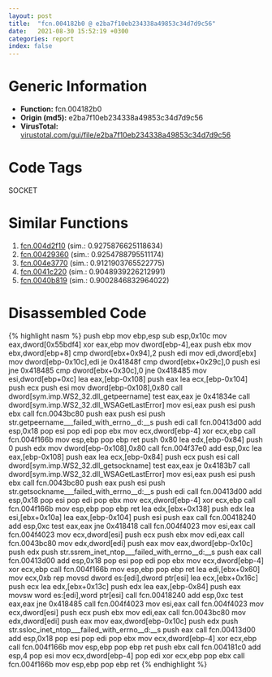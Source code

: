 ```yaml
---
layout: post
title:  "fcn.004182b0 @ e2ba7f10eb234338a49853c34d7d9c56"
date:   2021-08-30 15:52:19 +0300
categories: report
index: false
---
```


# Generic Information
- **Function:** fcn.004182b0
- **Origin (md5):** e2ba7f10eb234338a49853c34d7d9c56
- **VirusTotal:** [virustotal.com/gui/file/e2ba7f10eb234338a49853c34d7d9c56][virustotal_ref]

# Code Tags
<span class="tag" id="SOCKET">SOCKET</span>


# Similar Functions

1. [fcn.004d2f10][similar_1_ref] (sim.: 0.9275876625118634)
2. [fcn.00429360][similar_2_ref] (sim.: 0.9254788795511174)
3. [fcn.004e3770][similar_3_ref] (sim.: 0.9121903765522775)
4. [fcn.0041c220][similar_4_ref] (sim.: 0.9048939226212991)
5. [fcn.0040b819][similar_5_ref] (sim.: 0.9002846832964022)


# Disassembled Code

{% highlight nasm %}
push ebp
mov ebp,esp
sub esp,0x10c
mov eax,dword[0x55bdf4]
xor eax,ebp
mov dword[ebp-4],eax
push ebx
mov ebx,dword[ebp+8]
cmp dword[ebx+0x94],2
push edi
mov edi,dword[ebx]
mov dword[ebp-0x10c],edi
je 0x41848f
cmp dword[ebx+0x29c],0
push esi
jne 0x418485
cmp dword[ebx+0x30c],0
jne 0x418485
mov esi,dword[ebp+0xc]
lea eax,[ebp-0x108]
push eax
lea ecx,[ebp-0x104]
push ecx
push esi
mov dword[ebp-0x108],0x80
call dword[sym.imp.WS2_32.dll_getpeername]
test eax,eax
je 0x41834e
call dword[sym.imp.WS2_32.dll_WSAGetLastError]
mov esi,eax
push esi
push ebx
call fcn.0043bc80
push eax
push esi
push str.getpeername___failed_with_errno__d:__s
push edi
call fcn.00413d00
add esp,0x18
pop esi
pop edi
pop ebx
mov ecx,dword[ebp-4]
xor ecx,ebp
call fcn.004f166b
mov esp,ebp
pop ebp
ret 
push 0x80
lea edx,[ebp-0x84]
push 0
push edx
mov dword[ebp-0x108],0x80
call fcn.004f37e0
add esp,0xc
lea eax,[ebp-0x108]
push eax
lea ecx,[ebp-0x84]
push ecx
push esi
call dword[sym.imp.WS2_32.dll_getsockname]
test eax,eax
je 0x4183b7
call dword[sym.imp.WS2_32.dll_WSAGetLastError]
mov esi,eax
push esi
push ebx
call fcn.0043bc80
push eax
push esi
push str.getsockname___failed_with_errno__d:__s
push edi
call fcn.00413d00
add esp,0x18
pop esi
pop edi
pop ebx
mov ecx,dword[ebp-4]
xor ecx,ebp
call fcn.004f166b
mov esp,ebp
pop ebp
ret 
lea edx,[ebx+0x138]
push edx
lea esi,[ebx+0x10a]
lea eax,[ebp-0x104]
push esi
push eax
call fcn.00418240
add esp,0xc
test eax,eax
jne 0x418418
call fcn.004f4023
mov esi,eax
call fcn.004f4023
mov ecx,dword[esi]
push ecx
push ebx
mov edi,eax
call fcn.0043bc80
mov edx,dword[edi]
push eax
mov eax,dword[ebp-0x10c]
push edx
push str.ssrem_inet_ntop___failed_with_errno__d:__s
push eax
call fcn.00413d00
add esp,0x18
pop esi
pop edi
pop ebx
mov ecx,dword[ebp-4]
xor ecx,ebp
call fcn.004f166b
mov esp,ebp
pop ebp
ret 
lea edi,[ebx+0x60]
mov ecx,0xb
rep movsd dword es:[edi],dword ptr[esi]
lea ecx,[ebx+0x16c]
push ecx
lea edx,[ebx+0x13c]
push edx
lea eax,[ebp-0x84]
push eax
movsw word es:[edi],word ptr[esi]
call fcn.00418240
add esp,0xc
test eax,eax
jne 0x418485
call fcn.004f4023
mov esi,eax
call fcn.004f4023
mov ecx,dword[esi]
push ecx
push ebx
mov edi,eax
call fcn.0043bc80
mov edx,dword[edi]
push eax
mov eax,dword[ebp-0x10c]
push edx
push str.ssloc_inet_ntop___failed_with_errno__d:__s
push eax
call fcn.00413d00
add esp,0x18
pop esi
pop edi
pop ebx
mov ecx,dword[ebp-4]
xor ecx,ebp
call fcn.004f166b
mov esp,ebp
pop ebp
ret 
push ebx
call fcn.004181c0
add esp,4
pop esi
mov ecx,dword[ebp-4]
pop edi
xor ecx,ebp
pop ebx
call fcn.004f166b
mov esp,ebp
pop ebp
ret 
{% endhighlight %}


[similar_1_ref]: /report/fcn.004d2f10@4fe38de7c6c86a1bad209560fa052231
[similar_2_ref]: /report/fcn.00429360@e2ba7f10eb234338a49853c34d7d9c56
[similar_3_ref]: /report/fcn.004e3770@4fe38de7c6c86a1bad209560fa052231
[similar_4_ref]: /report/fcn.0041c220@e2ba7f10eb234338a49853c34d7d9c56
[similar_5_ref]: /report/fcn.0040b819@418e0921f3a9bd4f5bc0dcc59623b5a1
[virustotal_ref]: https://www.virustotal.com/gui/file/e2ba7f10eb234338a49853c34d7d9c56